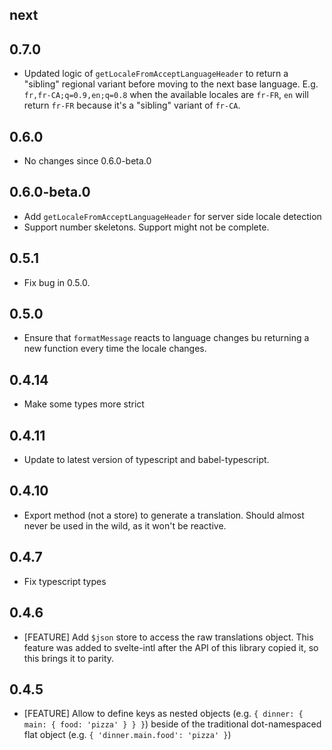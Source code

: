 ## next
## 0.7.0
- Updated logic of `getLocaleFromAcceptLanguageHeader` to return a "sibling" regional variant before moving to the next base language.
  E.g. `fr,fr-CA;q=0.9,en;q=0.8` when the available locales are `fr-FR`, `en` will return `fr-FR` because it's a "sibling" variant of `fr-CA`.
## 0.6.0
- No changes since 0.6.0-beta.0
## 0.6.0-beta.0
- Add `getLocaleFromAcceptLanguageHeader` for server side locale detection
- Support number skeletons. Support might not be complete.
## 0.5.1
- Fix bug in 0.5.0.
## 0.5.0
- Ensure that `formatMessage` reacts to language changes bu returning a new function every time the locale changes.
## 0.4.14
- Make some types more strict
## 0.4.11
- Update to latest version of typescript and babel-typescript.
## 0.4.10
- Export method (not a store) to generate a translation. Should almost never be used in the wild, as
  it won't be reactive.
## 0.4.7
- Fix typescript types
## 0.4.6
- [FEATURE] Add `$json` store to access the raw translations object. This feature was added to svelte-intl after the API
  of this library copied it, so this brings it to parity.
## 0.4.5
- [FEATURE] Allow to define keys as nested objects (e.g. `{ dinner: { main: { food: 'pizza' } } }`) beside of the
  traditional dot-namespaced flat object (e.g. `{ 'dinner.main.food': 'pizza' }`)
